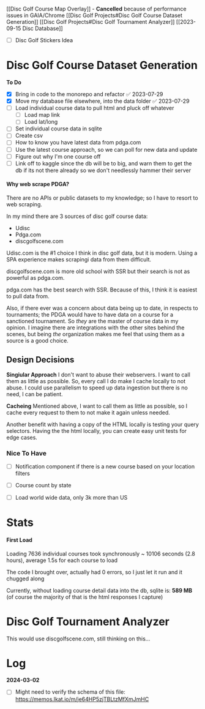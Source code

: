 [[Disc Golf Course Map Overlay]] - **Cancelled** because of performance issues in GAIA/Chrome
[[Disc Golf Projects#Disc Golf Course Dataset Generation]]
[[Disc Golf Projects#Disc Golf Tournament Analyzer]]
[[2023-09-15 Disc Database]]
- [ ] Disc Golf Stickers Idea

# Disc Golf Course Dataset Generation

**To Do**
- [x] Bring in code to the monorepo and refactor ✅ 2023-07-29
- [x] Move my database file elsewhere, into the data folder ✅ 2023-07-29
- [ ] Load individual course data to pull html and pluck off whatever
	- [ ] Load map link
	- [ ] Load lat/long
- [ ] Set individual course data in sqlite
- [ ] Create csv
- [ ] How to know you have latest data from pdga.com
- [ ] Use the latest course approach, so we can poll for new data and update
- [ ] Figure out why I'm one course off
- [ ] Link off to kaggle since the db will be to big, and warn them to get the db if its not there already so we don't needlessly hammer their server

#### Why web scrape PDGA?

There are no APIs or public datasets to my knowledge; so I have to resort to web scraping.

In my mind there are 3 sources of disc golf course data:
- Udisc
- Pdga.com
- discgolfscene.com

Udisc.com is the #1 choice I think in disc golf data, but it is modern. Using a SPA experience makes scrapingi data from them difficult.

discgolfscene.com is more old school with SSR but their search is not as powerful as pdga.com.

pdga.com has the best search with SSR. Because of this, I think it is easiest to pull data from.

Also, if there ever was a concern about data being up to date, in respects to tournaments; the PDGA would have to have data on a course for a sanctioned tournament. So *they* are the master of course data in my opinion. I imagine there are integrations with the other sites behind the scenes, but being *the* organization makes me feel that using them as a source is a good choice.

## Design Decisions

**Singiular Approach**
I don't want to abuse their webservers. I want to call them as little as possible. So, every call I do make I cache locally to not abuse. I could use parallelism to speed up data ingestion but there is no need, I can be patient.

**Cacheing**
Mentioned above, I want to call them as little as possible, so I cache every request to them to not make it again unless needed.

Another benefit with having a copy of the HTML locally is testing your query selectors. Having the the html locally, you can create easy unit tests for edge cases.



### Nice To Have
- [ ] Notification component if there is a new course based on your location filters
- [ ] Course count by state
- [ ] Load world wide data, only 3k more than US


# Stats

#### First Load
Loading 7636 individual courses took synchronously ~ 10106 seconds (2.8 hours), average 1.5s for each course to load

The code I brought over, actually had 0 errors, so I just let it run and it chugged along

Currently, without loading course detail data into the db, sqlite is: **589 MB** (of course the majority of that is the html responses I capture)


# Disc Golf Tournament Analyzer

This would use discgolfscene.com, still thinking on this...

# Log

**2024-03-02**
- [ ] Might need to verify the schema of this file: https://memos.lkat.io/m/je64HP5zjTBLtzMfXmJmHC